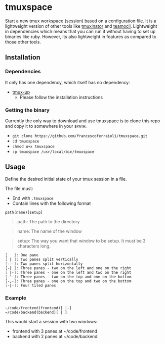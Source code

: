 # tmuxspace

Start a new tmux workspace (session) based on a configuration file. It is a lightweight version of other tools like [tmuxinator](https://github.com/tmuxinator/tmuxinator) and [teamocil](https://github.com/remi/teamocil). Lightweight in dependencies which means that you can run it without having to set up binaries like ruby. However, its also lightweight in features as compared to those other tools.

## Installation

### Dependencies

It only has one dependency, which itself has no dependency:

- [tmux-up](https://github.com/jamesottaway/tmux-up)
  - Please follow the installation instructions

### Getting the binary

Currently the only way to download and use tmuxspace is to clone this repo and copy it to somewhere in your `$PATH`.

- `git clone https://github.com/francescoferraioli/tmuxspace.git`
- `cd tmuxspace`
- `chmod u+x tmuxspace`
- `cp tmuxspace /usr/local/bin/tmuxspace`

## Usage

Define the desired initial state of your tmux session in a file. 

The file must:
- End with `.tmuxspace`
- Contain lines with the following format
```
path(name)[setup]
```
> path: The path to the directory

> name: The name of the window

> setup: The way you want that window to be setup. It must be 3
characters long.

    [   ]: One pane
    [ | ]: Two panes split vertically
    [---]: Two panes split horizontally
    [-| ]: Three panes - two on the left and one on the right
    [ |-]: Three panes - one on the left and two on the right
    [-'-]: Three panes - two on the top and one on the bottom
    [-,-]: Three panes - one on the top and two on the bottom
    [-|-]: Four tiled panes

### Example

```
~/code/frontend(frontend)[ |-]
~/code/backend(backend)[ | ]
```

This would start a session with two windows:
- frontend with 3 panes at ~/code/frontend
- backend with 2 panes at ~/code/backend